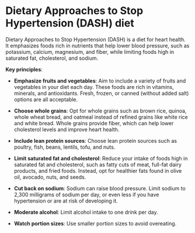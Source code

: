 [//]: # (
source: gpt-3 + jph editing
abbr: DASH
tags: diets
)

# Dietary Approaches to Stop Hypertension (DASH) diet

Dietary Approaches to Stop Hypertension (DASH) is a diet for heart health. It emphasizes foods rich in nutrients that help lower blood pressure, such as potassium, calcium, magnesium, and fiber, while limiting foods high in saturated fat, cholesterol, and sodium.

**Key principles**:

* **Emphasize fruits and vegetables**: Aim to include a variety of fruits and vegetables in your diet each day. These foods are rich in vitamins, minerals, and antioxidants. Fresh, frozen, or canned (without added salt) options are all acceptable.

* **Choose whole grains**: Opt for whole grains such as brown rice, quinoa, whole wheat bread, and oatmeal instead of refined grains like white rice and white bread. Whole grains provide fiber, which can help lower cholesterol levels and improve heart health.

* **Include lean protein sources**: Choose lean protein sources such as poultry, fish, beans, lentils, tofu, and nuts.

* **Limit saturated fat and cholesterol**: Reduce your intake of foods high in saturated fat and cholesterol, such as fatty cuts of meat, full-fat dairy products, and fried foods. Instead, opt for healthier fats found in olive oil, avocado, nuts, and seeds.

* **Cut back on sodium**: Sodium can raise blood pressure. Limit sodium to 2,300 milligrams of sodium per day, or even less if you have hypertension or are at risk of developing it.

* **Moderate alcohol**: Limit alcohol intake to one drink per day.
 
* **Watch portion sizes**: Use smaller portion sizes to avoid overeating.

